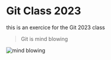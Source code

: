 # Git Class 2023
this is an exercice for the Git 2023 class

> Git is mind blowing

![mind blowing](https://encrypted-tbn0.gstatic.com/images?q=tbn:ANd9GcQqh0ENPTMugZZ37RXjImdypai_pk6rf7r5_PhMiPjk&s.gif)

